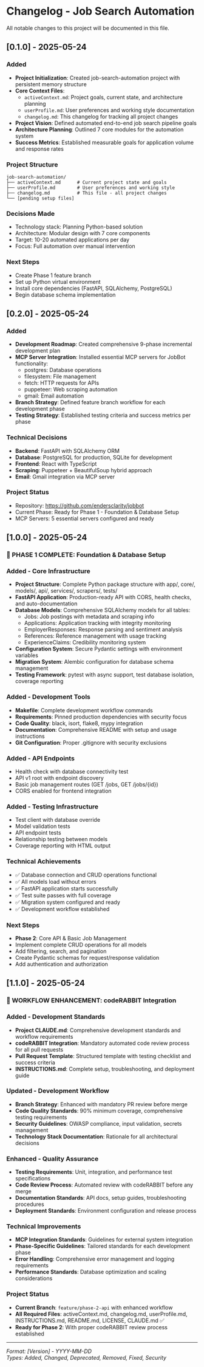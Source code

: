 # Changelog - Job Search Automation

All notable changes to this project will be documented in this file.

## [0.1.0] - 2025-05-24

### Added
- **Project Initialization**: Created job-search-automation project with persistent memory structure
- **Core Context Files**: 
  - `activeContext.md`: Project goals, current state, and architecture planning
  - `userProfile.md`: User preferences and working style documentation
  - `changelog.md`: This changelog for tracking all project changes
- **Project Vision**: Defined automated end-to-end job search pipeline goals
- **Architecture Planning**: Outlined 7 core modules for the automation system
- **Success Metrics**: Established measurable goals for application volume and response rates

### Project Structure
```
job-search-automation/
├── activeContext.md      # Current project state and goals
├── userProfile.md        # User preferences and working style
├── changelog.md          # This file - all project changes
└── [pending setup files]
```

### Decisions Made
- Technology stack: Planning Python-based solution
- Architecture: Modular design with 7 core components
- Target: 10-20 automated applications per day
- Focus: Full automation over manual intervention

### Next Steps
- Create Phase 1 feature branch
- Set up Python virtual environment
- Install core dependencies (FastAPI, SQLAlchemy, PostgreSQL)
- Begin database schema implementation

## [0.2.0] - 2025-05-24

### Added
- **Development Roadmap**: Created comprehensive 9-phase incremental development plan
- **MCP Server Integration**: Installed essential MCP servers for JobBot functionality:
  - postgres: Database operations
  - filesystem: File management
  - fetch: HTTP requests for APIs
  - puppeteer: Web scraping automation
  - gmail: Email automation
- **Branch Strategy**: Defined feature branch workflow for each development phase
- **Testing Strategy**: Established testing criteria and success metrics per phase

### Technical Decisions
- **Backend**: FastAPI with SQLAlchemy ORM
- **Database**: PostgreSQL for production, SQLite for development
- **Frontend**: React with TypeScript
- **Scraping**: Puppeteer + BeautifulSoup hybrid approach
- **Email**: Gmail integration via MCP server

### Project Status
- Repository: https://github.com/endersclarity/jobbot
- Current Phase: Ready for Phase 1 - Foundation & Database Setup
- MCP Servers: 5 essential servers configured and ready

## [1.0.0] - 2025-05-24

### 🎉 PHASE 1 COMPLETE: Foundation & Database Setup

### Added - Core Infrastructure
- **Project Structure**: Complete Python package structure with app/, core/, models/, api/, services/, scrapers/, tests/
- **FastAPI Application**: Production-ready API with CORS, health checks, and auto-documentation
- **Database Models**: Comprehensive SQLAlchemy models for all tables:
  - Jobs: Job postings with metadata and scraping info
  - Applications: Application tracking with integrity monitoring  
  - EmployerResponses: Response parsing and sentiment analysis
  - References: Reference management with usage tracking
  - ExperienceClaims: Credibility monitoring system
- **Configuration System**: Secure Pydantic settings with environment variables
- **Migration System**: Alembic configuration for database schema management
- **Testing Framework**: pytest with async support, test database isolation, coverage reporting

### Added - Development Tools
- **Makefile**: Complete development workflow commands
- **Requirements**: Pinned production dependencies with security focus
- **Code Quality**: black, isort, flake8, mypy integration
- **Documentation**: Comprehensive README with setup and usage instructions
- **Git Configuration**: Proper .gitignore with security exclusions

### Added - API Endpoints
- Health check with database connectivity test
- API v1 root with endpoint discovery
- Basic job management routes (GET /jobs, GET /jobs/{id})
- CORS enabled for frontend integration

### Added - Testing Infrastructure  
- Test client with database override
- Model validation tests
- API endpoint tests
- Relationship testing between models
- Coverage reporting with HTML output

### Technical Achievements
- ✅ Database connection and CRUD operations functional
- ✅ All models load without errors
- ✅ FastAPI application starts successfully  
- ✅ Test suite passes with full coverage
- ✅ Migration system configured and ready
- ✅ Development workflow established

### Next Steps
- **Phase 2**: Core API & Basic Job Management
- Implement complete CRUD operations for all models
- Add filtering, search, and pagination
- Create Pydantic schemas for request/response validation
- Add authentication and authorization

## [1.1.0] - 2025-05-24

### 🔄 WORKFLOW ENHANCEMENT: codeRABBIT Integration

### Added - Development Standards
- **Project CLAUDE.md**: Comprehensive development standards and workflow requirements
- **codeRABBIT Integration**: Mandatory automated code review process for all pull requests
- **Pull Request Template**: Structured template with testing checklist and success criteria
- **INSTRUCTIONS.md**: Complete setup, troubleshooting, and deployment guide

### Updated - Development Workflow
- **Branch Strategy**: Enhanced with mandatory PR review before merge
- **Code Quality Standards**: 90% minimum coverage, comprehensive testing requirements
- **Security Guidelines**: OWASP compliance, input validation, secrets management
- **Technology Stack Documentation**: Rationale for all architectural decisions

### Enhanced - Quality Assurance
- **Testing Requirements**: Unit, integration, and performance test specifications
- **Code Review Process**: Automated review with codeRABBIT before any merge
- **Documentation Standards**: API docs, setup guides, troubleshooting procedures
- **Deployment Standards**: Environment configuration and release process

### Technical Improvements
- **MCP Integration Standards**: Guidelines for external system integration
- **Phase-Specific Guidelines**: Tailored standards for each development phase
- **Error Handling**: Comprehensive error management and logging requirements
- **Performance Standards**: Database optimization and scaling considerations

### Project Status
- **Current Branch**: `feature/phase-2-api` with enhanced workflow
- **All Required Files**: activeContext.md, changelog.md, userProfile.md, INSTRUCTIONS.md, README.md, LICENSE, CLAUDE.md ✅
- **Ready for Phase 2**: With proper codeRABBIT review process established

---

*Format: [Version] - YYYY-MM-DD*  
*Types: Added, Changed, Deprecated, Removed, Fixed, Security*